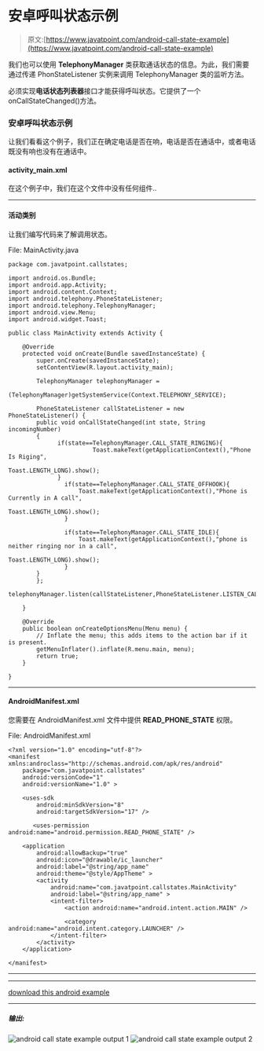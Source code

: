# 安卓呼叫状态示例

> 原文:[https://www.javatpoint.com/android-call-state-example](https://www.javatpoint.com/android-call-state-example)

我们也可以使用 **TelephonyManager** 类获取通话状态的信息。为此，我们需要通过传递 PhonStateListener 实例来调用 TelephonyManager 类的监听方法。

必须实现**电话状态列表器**接口才能获得呼叫状态。它提供了一个 onCallStateChanged()方法。

### 安卓呼叫状态示例

让我们看看这个例子，我们正在确定电话是否在响，电话是否在通话中，或者电话既没有响也没有在通话中。

#### activity_main.xml

在这个例子中，我们在这个文件中没有任何组件..

* * *

#### 活动类别

让我们编写代码来了解调用状态。

File: MainActivity.java

```
package com.javatpoint.callstates;

import android.os.Bundle;
import android.app.Activity;
import android.content.Context;
import android.telephony.PhoneStateListener;
import android.telephony.TelephonyManager;
import android.view.Menu;
import android.widget.Toast;

public class MainActivity extends Activity {

    @Override
    protected void onCreate(Bundle savedInstanceState) {
        super.onCreate(savedInstanceState);
        setContentView(R.layout.activity_main);

        TelephonyManager telephonyManager =
                      (TelephonyManager)getSystemService(Context.TELEPHONY_SERVICE);

        PhoneStateListener callStateListener = new PhoneStateListener() {
        public void onCallStateChanged(int state, String incomingNumber) 
        {
              if(state==TelephonyManager.CALL_STATE_RINGING){
                        Toast.makeText(getApplicationContext(),"Phone Is Riging",
                                                                         Toast.LENGTH_LONG).show();
              }
                if(state==TelephonyManager.CALL_STATE_OFFHOOK){
                    Toast.makeText(getApplicationContext(),"Phone is Currently in A call", 
                                                                                  Toast.LENGTH_LONG).show();
                }

                if(state==TelephonyManager.CALL_STATE_IDLE){
                    Toast.makeText(getApplicationContext(),"phone is neither ringing nor in a call",
                                                                                                 Toast.LENGTH_LONG).show();
                }
        }
        };
        telephonyManager.listen(callStateListener,PhoneStateListener.LISTEN_CALL_STATE);

    }

    @Override
    public boolean onCreateOptionsMenu(Menu menu) {
        // Inflate the menu; this adds items to the action bar if it is present.
        getMenuInflater().inflate(R.menu.main, menu);
        return true;
    }

}

```

* * *

#### AndroidManifest.xml

您需要在 AndroidManifest.xml 文件中提供 **READ_PHONE_STATE** 权限。

File: AndroidManifest.xml

```
<?xml version="1.0" encoding="utf-8"?>
<manifest xmlns:androclass="http://schemas.android.com/apk/res/android"
    package="com.javatpoint.callstates"
    android:versionCode="1"
    android:versionName="1.0" >

    <uses-sdk
        android:minSdkVersion="8"
        android:targetSdkVersion="17" />

       <uses-permission android:name="android.permission.READ_PHONE_STATE" />

    <application
        android:allowBackup="true"
        android:icon="@drawable/ic_launcher"
        android:label="@string/app_name"
        android:theme="@style/AppTheme" >
        <activity
            android:name="com.javatpoint.callstates.MainActivity"
            android:label="@string/app_name" >
            <intent-filter>
                <action android:name="android.intent.action.MAIN" />

                <category android:name="android.intent.category.LAUNCHER" />
            </intent-filter>
        </activity>
    </application>

</manifest>

```

* * *

* * *

[download this android example](https://static.javatpoint.com/src/android/CallState.zip)

* * *

##### 输出:

![android call state example output 1](../Images/441aab70019e329e9c2231f34aa674c8.png) ![android call state example output 2](../Images/837c06607ad40ae8b0c0da641681da1e.png)